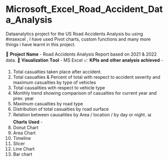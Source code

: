 # Microsoft_Excel_Road_Accident_Data_Analysis

Dataanalytics project for the US Road Accidents Analysis bu using #msexcel , I have used Pivot charts, custom functions and many more things i have learnt in this project.

📄 𝐏𝐫𝐨𝐣𝐞𝐜𝐭 𝐍𝐚𝐦𝐞 -  Road Accidents Analysis Report based on 2021 & 2022 data.
📌 𝐕𝐢𝐬𝐮𝐚𝐥𝐢𝐳𝐚𝐭𝐢𝐨𝐧 𝐓𝐨𝐨𝐥 - MS Excel
📈 𝐊𝐏𝐈𝐬 𝐚𝐧𝐝 𝐨𝐭𝐡𝐞𝐫 𝐚𝐧𝐚𝐥𝐲𝐬𝐢𝐬 𝐚𝐜𝐡𝐢𝐞𝐯𝐞𝐝 -
1. Total casualties taken place after accident.
2. Total casualties & Percent of total with respect to accident severity and maximum casualties by type of vehicles
3. Total causalities with respect to vehicle type
4. Monthly trend showing comparison of casualties for current year and prev. year
5. Maximum casualties by road type
6. Distribution of total casualties by road surface
7. Relation between causalities by Area / location / by day or night.
📊 𝐂𝐡𝐚𝐫𝐭𝐬 𝐔𝐬𝐞𝐝 -
1. Donut Chart
2. Area Chart
3. Timeline
4. Slicer
5. Line Chart
6. Bar chart
